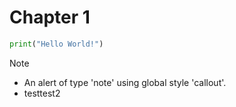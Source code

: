 # Chapter 1

```py
print("Hello World!")
```

> [!NOTE]
> * An alert of type 'note' using global style 'callout'.
> * testtest2
